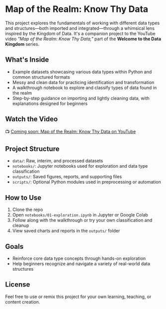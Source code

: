 # Map of the Realm: Know Thy Data

This project explores the fundamentals of working with different data types and structures—both imported and integrated—through a whimsical lens inspired by the Kingdom of Data. It's a companion project to the YouTube video *"Map of the Realm: Know Thy Data,"* part of the **Welcome to the Data Kingdom** series.

## What's Inside

- Example datasets showcasing various data types within Python and common structured formats
- Messy and clean data for practicing identification and transformation
- A walkthrough notebook to explore and classify types of data found in the realm
- Step-by-step guidance on importing and lightly cleaning data, with explanations designed for beginners

## Watch the Video

📺 [Coming soon: Map of the Realm: Know Thy Data on YouTube](https://youtube.com/@thequirkydatascientist)

## Project Structure

- `data/`: Raw, interim, and processed datasets
- `notebooks/`: Jupyter notebooks used for exploration and data type classification
- `outputs/`: Saved figures, reports, and supporting files
- `scripts/`: Optional Python modules used in preprocessing or automation

## How to Use

1. Clone the repo
2. Open `notebooks/01-exploration.ipynb` in Jupyter or Google Colab
3. Follow along with the walkthrough or try your own classification and cleanup
4. View saved charts and reports in the `outputs/` folder

## Goals

- Reinforce core data type concepts through hands-on exploration
- Help beginners recognize and navigate a variety of real-world data structures

## License

Feel free to use or remix this project for your own learning, teaching, or content creation.
